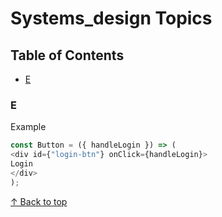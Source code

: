 # Systems_design Topics

## Table of Contents
- [E](#e)

### E

Example
```javascript
const Button = ({ handleLogin }) => (
<div id={"login-btn"} onClick={handleLogin}>
Login
</div>
);
```

[↑ Back to top](#systems_design-topics)


